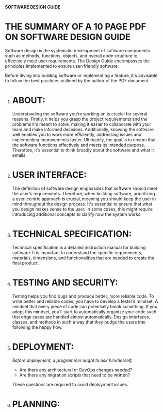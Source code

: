 **SOFTWARE DESIGN GUIDE**

# THE SUMMARY OF A 10 PAGE PDF ON SOFTWARE DESIGN GUIDE

Software design is the systematic development of software components such as methods, functions, objects, and overall code structure to effectively meet user requirements. The Design Guide encompasses the principles implemented to ensure user-friendly software.

Before diving into building software or implementing a feature, it's advisable to follow the best practices outlined by the author of the PDF document.

1. # ABOUT:

   Understanding the software you're working on is crucial for several reasons. Firstly, it helps you grasp the project requirements and the problems it's meant to solve, making it easier to collaborate with your team and make informed decisions. Additionally, knowing the software well enables you to work more efficiently, addressing issues and implementing improvements faster. Ultimately, the goal is to ensure that the software functions effectively and meets its intended purpose. Therefore, it's essential to think broadly about the software and what it entails.

2. # USER INTERFACE:

   The definition of software design emphasizes that software should meet the user's requirements. Therefore, when building software, prioritizing a user-centric approach is crucial, meaning you should keep the user in mind throughout the design process. It's essential to ensure that what you design makes sense to the user. In some cases, this might require introducing additional concepts to clarify how the system works.

3. # TECHNICAL SPECIFICATION:

   Technical specification is a detailed instruction manual for building software. It is important to understand the specific requirements, materials, dimensions, and functionalities that are needed to create the final product.

4. # TESTING AND SECURITY:

   Testing helps you find bugs and produce better, more reliable code. To write better and reliable codes, you have to develop a tester’s mindset. A mindset that every piece of code can potentially break something. If you adopt this mindset, you’ll start to automatically organize your code such that edge cases are handled almost automatically. Design interfaces, classes, and methods in such a way that they nudge the users into following the happy flow.

5. # DEPLOYMENT:

   _Before deployment, a programmer ought to ask him/herself:_

   - Are there any architectural or DevOps changes needed?
   - Are there any migration scripts that need to be written?

   These questions are required to avoid deployment issues.

6. # PLANNING:
